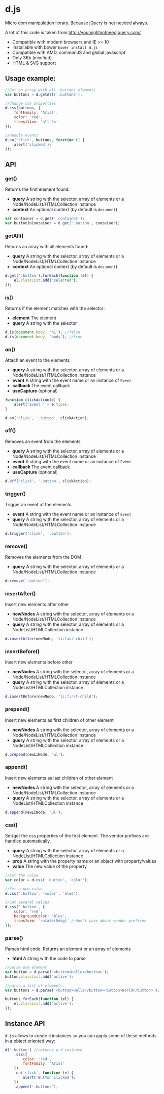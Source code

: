 # d.js

Micro dom manipulation library. Because jQuery is not needed always.

A lot of this code is taken from http://youmightnotneedjquery.com/

* Compatible with modern browsers and IE >= 10
* Installable with bower `bower install d.js`
* Compatible with AMD, commonJS and global javascript
* Only 3Kb (minified)
* HTML & SVG support

## Usage example:

```js
//Get an array with all .buttons elements
var buttons = d.getAll('.buttons');

//Change css properties
d.css(buttons, {
	fontFamily: 'Arial',
	color: 'red',
	transition: 'all 2s'
});

//Handle events
d.on('click', buttons, function () {
	alert('clicked');
});
```

## API

### get()

Returns the first element found:

* **query** A string with the selector, array of elements or a Node/NodeList/HTMLCollection instance
* **context** An optional context (by default is `document`)

```js
var container = d.get('.container');
var buttonInContainer = d.get('.button', container);
```

### getAll()

Returns an array with all elements found:

* **query** A string with the selector, array of elements or a Node/NodeList/HTMLCollection instance
* **context** An optional context (by default is `document`)

```js
d.get('.button').forEach(function (el) {
	el.classList.add('selected');
});
```

### is()

Returns if the element matches with the selector:

* **element** The element
* **query** A string with the selector

```js
d.is(document.body, 'h1'); //false
d.is(document.body, 'body'); //true
```

### on()

Attach an event to the elements

* **query** A string with the selector, array of elements or a Node/NodeList/HTMLCollection instance
* **event** A string with the event name or an instance of `Event`
* **callback** The event callback
* **useCapture** (optional)

```js
function clickAction(e) {
	alert('Event ' + e.type);
}

d.on('click', '.button', clickAction);
```

### off()

Removes an event from the elements

* **query** A string with the selector, array of elements or a Node/NodeList/HTMLCollection instance
* **event** A string with the event name or an instance of `Event`
* **callback** The event callback
* **useCapture** (optional)

```js
d.off('click', '.button', clickAction);
```

### trigger()

Trigger an event of the elements

* **event** A string with the event name or an instance of `Event`
* **query** A string with the selector, array of elements or a Node/NodeList/HTMLCollection instance

```js
d.trigger('click', '.button');
```

### remove()

Removes the elements from the DOM

* **query** A string with the selector, array of elements or a Node/NodeList/HTMLCollection instance

```js
d.remove('.button');
```

### insertAfter()

Insert new elements after other

* **newNodes** A string with the selector, array of elements or a Node/NodeList/HTMLCollection instance
* **query** A string with the selector, array of elements or a NodeList/HTMLCollection instance

```js
d.insertAfter(newNode, 'li:last-child');
```

### insertBefore()

Insert new elements before other

* **newNodes** A string with the selector, array of elements or a Node/NodeList/HTMLCollection instance
* **query** A string with the selector, array of elements or a NodeList/HTMLCollection instance

```js
d.insertBefore(newNode, 'li:first-child');
```

### prepend()

Insert new elements as first children of other element

* **newNodes** A string with the selector, array of elements or a Node/NodeList/HTMLCollection instance
* **query** A string with the selector, array of elements or a NodeList/HTMLCollection instance

```js
d.prepend(newLiNode, 'ul');
```

### append()

Insert new elements as last children of other element

* **newNodes** A string with the selector, array of elements or a Node/NodeList/HTMLCollection instance
* **query** A string with the selector, array of elements or a NodeList/HTMLCollection instance

```js
d.append(newLiNode, 'ul');
```

### css()

Set/get the css properties of the first element. The vendor prefixes are handled automatically.

* **query** A string with the selector, array of elements or a NodeList/HTMLCollection instance
* **prop** A string with the property name or an object with property/values
* **value** The new value of the property

```js
//Get the value
var color = d.css('.button', 'color');

//Set a new value
d.css('.button', 'color', 'blue');

//Set several values
d.css('.button', {
	color: 'red',
	backgroundColor: 'blue',
	transform: 'rotate(5deg)' //don't care about vendor prefixes
});
```

### parse()

Parses html code. Returns an element or an array of elements

* **html** A string with the code to parse

```js
//parse one element
var button = d.parse('<button>Hello</button>');
button.classList.add('active');

//parse a list of elements
var buttons = d.parse('<button>Hello</button><button>World</button>');

buttons.forEach(function (el) {
	el.classList.add('active');
});
```

## Instance API

`d.js` allows to create `d` instances so you can apply some of these methods in a object oriented way:

```js
d('.button') //returns a d instance
	.css({
		color: 'red',
		fontFamily: 'Arial'
	}).
	.on('click', function (e) {
		alert('Button clicked');
	})
	.append('.buttons');

```

